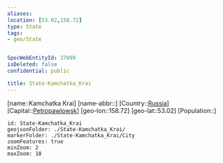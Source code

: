 ```yaml
---
aliases: 
location: [53.02,158.72]
type: State
tags:
- geo/State


SpocWebEntityId: 37099
isDeleted: false
confidential: public

title: State-Kamchatka_Krai
---
```

[name::Kamchatka Krai]
[name-abbr::]
[Country::[Russia](geo/Continent/Europe/Russia.md)]
[Capital::[Petropawlowsk](geo/Continent/Europe/Russia/City/Petropawlowsk.md)]
[geo-lon::158.72]
[geo-lat::53.02]
[Population::]



```leaflet
id: State-Kamchatka_Krai
geojsonFolder: ./State-Kamchatka_Krai/
markerFolder: ./State-Kamchatka_Krai/City
zoomFeatures: true 
minZoom: 2 
maxZoom: 18
```


